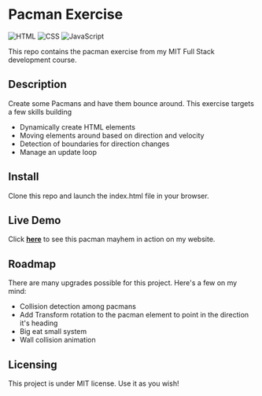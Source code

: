 # Pacman Exercise

![HTML](https://img.shields.io/badge/html-%23E34F26.svg?style=for-the-badge&logo=html5&logoColor=white) ![CSS](https://img.shields.io/badge/css-%231572B6.svg?style=for-the-badge&logo=css3&logoColor=white) ![JavaScript](https://img.shields.io/badge/javascript-%23323330.svg?style=for-the-badge&logo=javascript&logoColor=%23F7DF1E)
  
  This repo contains the pacman exercise from my MIT Full Stack development course.
  
  ## Description
  Create some Pacmans and have them bounce around. This exercise targets a few skills building
  - Dynamically create HTML elements
  - Moving elements around based on direction and velocity
  - Detection of boundaries for direction changes
  - Manage an update loop
  
  ## Install
  Clone this repo and launch the index.html file in your browser.
  
  ## Live Demo
  Click **[here](https://mike-veilleux.github.io/exercises/pacman-exercise/index.html)** to see this pacman mayhem in action on my website. 
  
  ## Roadmap
  There are many upgrades possible for this project. Here's a few on my mind:
  - Collision detection among pacmans
  - Add Transform rotation to the pacman element to point in the direction it's heading
  - Big eat small system
  - Wall collision animation
  
  ## Licensing
  This project is under MIT license. Use it as you wish!
